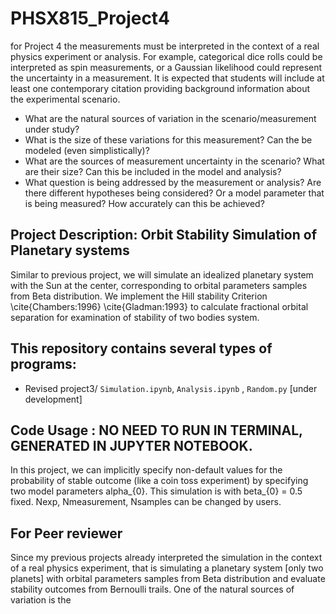 # PHSX815_Project4
for Project 4 the measurements must be interpreted in the context of a real physics experiment or analysis. For example, categorical dice rolls could be interpreted as spin measurements, or a Gaussian likelihood could represent the uncertainty in a measurement. It is expected that students will include at least one contemporary citation providing background information about the experimental scenario.

* What are the natural sources of variation in the scenario/measurement under study?
* What is the size of these variations for this measurement? Can the be modeled (even simplistically)?
* What are the sources of measurement uncertainty in the scenario? What are their size? Can this be included in the model and analysis?
* What question is being addressed by the measurement or analysis? Are there different hypotheses being considered? Or a model parameter that is being measured? How accurately can this be achieved?

## Project Description:  Orbit Stability Simulation of Planetary systems
Similar to previous project, we will simulate an idealized planetary system with the Sun at the center, corresponding to orbital parameters samples from Beta distribution. We implement the Hill stability Criterion \cite{Chambers:1996} \cite{Gladman:1993} to calculate fractional orbital separation for examination of stability of two bodies system. 


## This repository contains several types of programs:
* Revised project3/ `Simulation.ipynb`, `Analysis.ipynb` , `Random.py` [under development]


## Code Usage : NO NEED TO RUN IN TERMINAL, GENERATED IN JUPYTER NOTEBOOK.
 
In this project, we can implicitly specify non-default values for the probability of stable outcome (like a coin toss experiment) by specifying two model parameters alpha_{0}.  This simulation is with beta_{0} = 0.5 fixed. Nexp, Nmeasurement, Nsamples can be changed by users.


## For Peer reviewer 
Since my previous projects already interpreted the simulation in the context of a real physics experiment, that is simulating a planetary system [only two planets] with orbital parameters samples from Beta distribution and evaluate stability outcomes from Bernoulli trails. One of the natural sources of variation is the 

